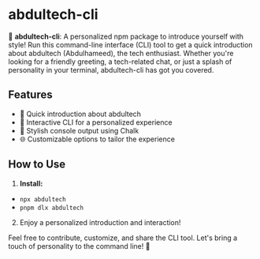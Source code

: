 # abdultech-cli

👋 **abdultech-cli**: A personalized npm package to introduce yourself with style! Run this command-line interface (CLI) tool to get a quick introduction about abdultech (Abdulhameed), the tech enthusiast. Whether you're looking for a friendly greeting, a tech-related chat, or just a splash of personality in your terminal, abdultech-cli has got you covered.

## Features
- 🚀 Quick introduction about abdultech
- 💬 Interactive CLI for a personalized experience
- 🎨 Stylish console output using Chalk
- 🌐 Customizable options to tailor the experience

## How to Use
1. **Install:** 

- `npx abdultech`
- `pnpm dlx abdultech`

2. Enjoy a personalized introduction and interaction!

Feel free to contribute, customize, and share the CLI tool. Let's bring a touch of personality to the command line! 🚀
